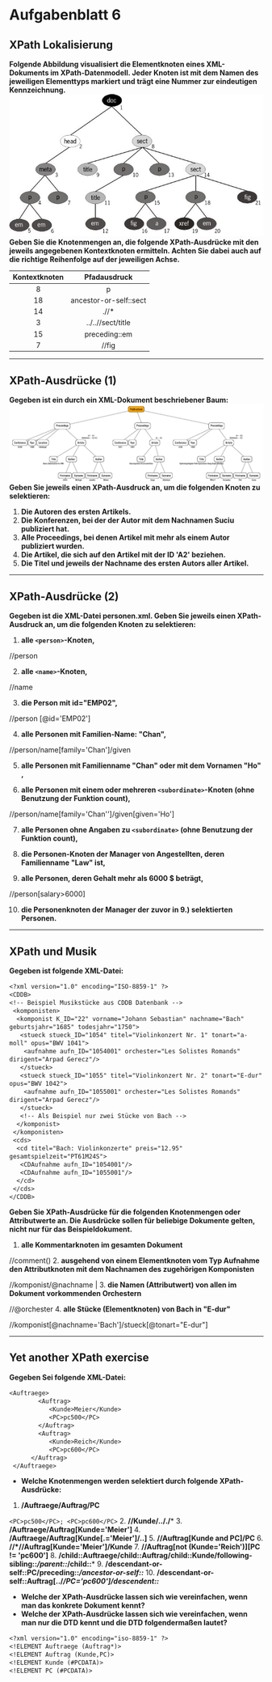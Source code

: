 # Aufgabenblatt 6
## XPath Lokalisierung
**Folgende Abbildung visualisiert die Elementknoten eines XML-Dokuments im XPath-Datenmodell. Jeder Knoten ist mit dem Namen des jeweiligen Elementtyps markiert und trägt eine Nummer zur eindeutigen Kennzeichnung.**
![Tree](xml-tree.jpg)
**Geben Sie die Knotenmengen an, die folgende XPath-Ausdrücke mit den jeweils angegebenen Kontextknoten ermitteln. Achten Sie dabei auch auf die richtige Reihenfolge auf der jeweiligen Achse.**

| Kontextknoten |	Pfadausdruck |
| :-----------: | :----------: |
|      8        |      p       |
|     18        |	ancestor-or-self::sect |
|     14        |  	.//*       |
|      3        |	../..//sect/title |
|     15        |	preceding::em |
|      7        |	//fig        |

---
## XPath-Ausdrücke (1)
**Gegeben ist ein durch ein XML-Dokument beschriebener Baum:**
![tree-1.png](tree-1.png)
**Geben Sie jeweils einen XPath-Ausdruck an, um die folgenden Knoten zu selektieren:**
1. **Die Autoren des ersten Artikels.**
2. **Die Konferenzen, bei der der Autor mit dem Nachnamen Suciu publiziert hat.**
3. **Alle Proceedings, bei denen Artikel mit mehr als einem Autor publiziert wurden.**
4. **Die Artikel, die sich auf den Artikel mit der ID 'A2' beziehen.**
5. **Die Titel und jeweils der Nachname des ersten Autors aller Artikel.**

---
## XPath-Ausdrücke (2)
**Gegeben ist die XML-Datei personen.xml. Geben Sie jeweils einen XPath-Ausdruck an, um die folgenden Knoten zu selektieren:**

1. **alle ```<person>```-Knoten,**

 //person

2. **alle ```<name>```-Knoten,**

 //name

3. **die Person mit id="EMP02",**

 //person [@id='EMP02']

4. **alle Personen mit Familien-Name: "Chan",**

 //person/name[family='Chan']/given

5. **alle Personen mit Familienname "Chan" oder mit dem Vornamen "Ho" ,**

6. **alle Personen mit einem oder mehreren ```<subordinate>```-Knoten (ohne Benutzung der Funktion count),**

 //person/name[family='Chan'']/given[given='Ho']

7. **alle Personen ohne Angaben zu ```<subordinate>``` (ohne Benutzung der Funktion count),**


8. **die Personen-Knoten der Manager von Angestellten, deren Familienname "Law" ist,**

9. **alle Personen, deren Gehalt mehr als 6000 $ beträgt,**

 //person[salary>6000]

10. **die Personenknoten der Manager der zuvor in 9.) selektierten Personen.**

---
## XPath und Musik
**Gegeben ist folgende XML-Datei:**
```
<?xml version="1.0" encoding="ISO-8859-1" ?>
<CDDB>
<!-- Beispiel Musikstücke aus CDDB Datenbank -->
 <komponisten>
  <komponist K_ID="22" vorname="Johann Sebastian" nachname="Bach" geburtsjahr="1685" todesjahr="1750">
   <stueck stueck_ID="1054" titel="Violinkonzert Nr. 1" tonart="a-moll" opus="BWV 1041">
    <aufnahme aufn_ID="1054001" orchester="Les Solistes Romands" dirigent="Arpad Gerecz"/>
   </stueck>
   <stueck stueck_ID="1055" titel="Violinkonzert Nr. 2" tonart="E-dur" opus="BWV 1042">
    <aufnahme aufn_ID="1055001" orchester="Les Solistes Romands" dirigent="Arpad Gerecz"/>
   </stueck>
   <!-- Als Beispiel nur zwei Stücke von Bach -->
  </komponist>
 </komponisten>
 <cds>
  <cd titel="Bach: Violinkonzerte" preis="12.95" gesamtspielzeit="PT61M24S">
   <CDAufnahme aufn_ID="1054001"/>
   <CDAufnahme aufn_ID="1055001"/>
  </cd>
 </cds>
</CDDB>
```
**Geben Sie XPath-Ausdrücke für die folgenden Knotenmengen oder Attributwerte an. Die Ausdrücke sollen für beliebige Dokumente gelten, nicht nur für das Beispieldokument.**
1. **alle Kommentarknoten im gesamten Dokument**

 //comment()
2. **ausgehend von einem Elementknoten vom Typ Aufnahme den Attributknoten mit dem Nachnamen des zugehörigen Komponisten**

 //komponist/@nachname |
3. **die Namen (Attributwert) von allen im Dokument vorkommenden Orchestern**

 //@orchester
4. **alle Stücke (Elementknoten) von Bach in "E-dur"**

 //komponist[@nachname='Bach']/stueck[@tonart="E-dur"]

---
## Yet another XPath exercise
**Gegeben Sei folgende XML-Datei:**
```
<Auftraege>
        <Auftrag>
           <Kunde>Meier</Kunde>
           <PC>pc500</PC>
        </Auftrag>
        <Auftrag>
           <Kunde>Reich</Kunde>
           <PC>pc600</PC>
      </Auftrag>
 </Auftraege>
 ```
* **Welche Knotenmengen werden selektiert durch folgende XPath-Ausdrücke:**
 1. **/Auftraege/Auftrag/PC**

   ``<PC>pc500</PC>; <PC>pc600</PC>``
 2. **//Kunde/.././***
 3. **/Auftraege/Auftrag[Kunde='Meier']**
 4. **/Auftraege/Auftrag[Kunde[.='Meier']/..]**
 5. **//Auftrag[Kunde and PC]/PC**
 6. **//*//Auftrag[Kunde='Meier']/Kunde**
 7. **//Auftrag[not (Kunde='Reich')][PC != 'pc600']**
 8. **/child::Auftraege/child::Auftrag/child::Kunde/following-sibling::*/parent::*/child::***
 9. **/descendant-or-self::PC/preceding::*/ancestor-or-self::***
 10. **/descendant-or-self::Auftrag[../*/PC='pc600']/descendent::***
* **Welche der XPath-Ausdrücke lassen sich wie vereinfachen, wenn man das konkrete Dokument kennt?**
* **Welche der XPath-Ausdrücke lassen sich wie vereinfachen, wenn man nur die DTD kennt und die DTD folgendermaßen lautet?**
```
<?xml version="1.0" encoding="iso-8859-1" ?>
<!ELEMENT Auftraege (Auftrag*)>
<!ELEMENT Auftrag (Kunde,PC)>
<!ELEMENT Kunde (#PCDATA)>
<!ELEMENT PC (#PCDATA)>
```
